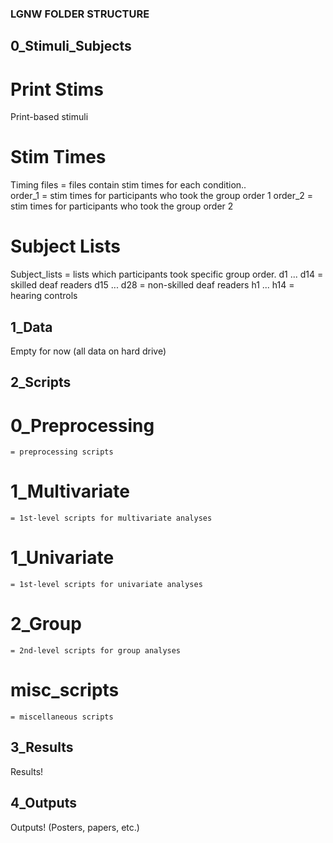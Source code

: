 ### LGNW FOLDER STRUCTURE

## 0_Stimuli_Subjects
# Print Stims
Print-based stimuli

# Stim Times
Timing files = files contain stim times for each condition..  
	order_1 = stim times for participants who took the group order 1
	order_2 = stim times for participants who took the group order 2

# Subject Lists 
Subject_lists = lists which participants took specific group order.
	d1 ... d14 =  skilled deaf readers
	d15 ... d28 =  non-skilled deaf readers
	h1 ... h14 = hearing controls

## 1_Data
Empty for now (all data on hard drive)

## 2_Scripts
# 0_Preprocessing
	= preprocessing scripts
# 1_Multivariate
	= 1st-level scripts for multivariate analyses
# 1_Univariate
	= 1st-level scripts for univariate analyses
# 2_Group
	= 2nd-level scripts for group analyses
# misc_scripts
	= miscellaneous scripts

## 3_Results
Results!

## 4_Outputs
Outputs! (Posters, papers, etc.)
